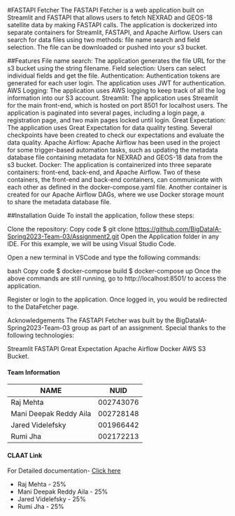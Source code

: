 #FASTAPI Fetcher
The FASTAPI Fetcher is a web application built on Streamlit and FASTAPI that allows users to fetch NEXRAD and GEOS-18 satellite data by making FASTAPI calls. The application is dockerized into separate containers for Streamlit, FASTAPI, and Apache Airflow. Users can search for data files using two methods: file name search and field selection. The file can be downloaded or pushed into your s3 bucket.

##Features
File name search: The application generates the file URL for the s3 bucket using the string filename.
Field selection: Users can select individual fields and get the file.
Authentication: Authentication tokens are generated for each user login. The application uses JWT for authentication.
AWS Logging: The application uses AWS logging to keep track of all the log information into our S3 account.
Streamlit: The application uses Streamlit for the main front-end, which is hosted on port 8501 for localhost users. The application is paginated into several pages, including a login page, a registration page, and two main pages locked until login.
Great Expectation: The application uses Great Expectation for data quality testing. Several checkpoints have been created to check our expectations and evaluate the data quality.
Apache Airflow: Apache Airflow has been used in the project for some trigger-based automation tasks, such as updating the metadata database file containing metadata for NEXRAD and GEOS-18 data from the s3 bucket.
Docker: The application is containerized into three separate containers: front-end, back-end, and Apache Airflow. Two of these containers, the front-end and back-end containers, can communicate with each other as defined in the docker-compose.yaml file. Another container is created for our Apache Airflow DAGs, where we use Docker storage mount to share the metadata database file.

##Installation Guide
To install the application, follow these steps:

Clone the repository:
Copy code
$ git clone https://github.com/BigDataIA-Spring2023-Team-03/Assignment2.git
Open the Application folder in any IDE. For this example, we will be using Visual Studio Code.

Open a new terminal in VSCode and type the following commands:

bash
Copy code
$ docker-compose build
$ docker-compose up
Once the above commands are still running, go to http://localhost:8501/ to access the application.

Register or login to the application. Once logged in, you would be redirected to the DataFetcher page.

Acknowledgements
The FASTAPI Fetcher was built by the BigDataIA-Spring2023-Team-03 group as part of an assignment. Special thanks to the following technologies:

Streamlit
FASTAPI
Great Expectation
Apache Airflow
Docker
AWS S3 Bucket.


#### Team Information

| NAME                      |     NUID        |
|---------------------------|-----------------|
|   Raj Mehta               |   002743076     |
|   Mani Deepak Reddy Aila  |   002728148     |
|   Jared Videlefsky        |   001966442     |
|   Rumi Jha                |   002172213     |
 

#### CLAAT Link 
For Detailed documentation- [Click here](https://codelabs-preview.appspot.com/?file_id=1jWZRlWLSZw73qNv_FUd2FOhLIxVbF2EclaAxaLFgOgk#8)

- Raj Mehta - 25%
- Mani Deepak Reddy Aila - 25%
- Jared Videlefsky - 25%
- Rumi Jha - 25%


